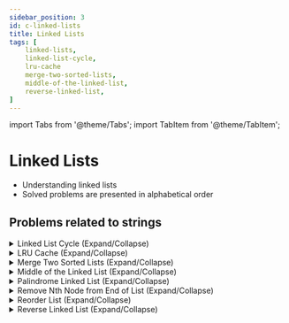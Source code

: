 ```yaml
---
sidebar_position: 3 
id: c-linked-lists
title: Linked Lists
tags: [
    linked-lists,
    linked-list-cycle,
    lru-cache
    merge-two-sorted-lists,
    middle-of-the-linked-list,
    reverse-linked-list,
]
---
```


import Tabs from '@theme/Tabs';
import TabItem from '@theme/TabItem';

# Linked Lists

- Understanding linked lists 
- Solved problems are presented in alphabetical order
## Problems related to strings 

<details> 
<summary> Linked List Cycle (Expand/Collapse) </summary> 

### [↗ See LeetCode Problem #141](https://leetcode.com/problems/linked-list-cycle/)

<Tabs>
<TabItem value="java" label="Java">

```java showLineNumbers
public class Solution {
    public static void main(String[] args) {
        System.out.println("Hello, world!");
    }
}
```

</TabItem>
</Tabs>

</details>

<details> 
<summary> LRU Cache (Expand/Collapse) </summary> 

### [↗ See LeetCode Problem #146](https://leetcode.com/problems/lru-cache/)

<Tabs>
<TabItem value="java" label="Java">

```java showLineNumbers
public class Solution {
    public static void main(String[] args) {
        System.out.println("Hello, world!");
    }
}
```

</TabItem>
</Tabs>

</details>

<details> 
<summary> Merge Two Sorted Lists (Expand/Collapse) </summary> 

### [↗ See LeetCode Problem #21](https://leetcode.com/problems/merge-two-sorted-lists/)

<Tabs>
<TabItem value="java" label="Java">

```java showLineNumbers
public class Solution {
    public static void main(String[] args) {
        System.out.println("Hello, world!");
    }
}
```

</TabItem>
</Tabs>

</details>

<details> 
<summary> Middle of the Linked List (Expand/Collapse) </summary> 

### [↗ See LeetCode Problem #876](https://leetcode.com/problems/middle-of-the-linked-list/)

<Tabs>
<TabItem value="java" label="Java">

```java showLineNumbers
public class Solution {
    public static void main(String[] args) {
        System.out.println("Hello, world!");
    }
}
```

</TabItem>
</Tabs>

</details>

<details> 
<summary> Palindrome Linked List (Expand/Collapse) </summary> 

### [↗ See LeetCode Problem #234](https://leetcode.com/problems/palindrome-linked-list/)

<Tabs>
<TabItem value="java" label="Java">

```java showLineNumbers
public class Solution {
    public static void main(String[] args) {
        System.out.println("Hello, world!");
    }
}
```

</TabItem>
</Tabs>

</details>

<details> 
<summary> Remove Nth Node from End of List (Expand/Collapse) </summary> 

### [↗ See LeetCode Problem #19](https://leetcode.com/problems/remove-nth-node-from-end-of-list/)

<Tabs>
<TabItem value="java" label="Java">

```java showLineNumbers
public class Solution {
    public static void main(String[] args) {
        System.out.println("Hello, world!");
    }
}
```

</TabItem>
</Tabs>

</details>

<details> 
<summary> Reorder List (Expand/Collapse) </summary> 

### [↗ See LeetCode Problem #143](https://leetcode.com/problems/reorder-list/)

<Tabs>
<TabItem value="java" label="Java">

```java showLineNumbers
public class Solution {
    public static void main(String[] args) {
        System.out.println("Hello, world!");
    }
}
```

</TabItem>
</Tabs>

</details>

<details> 
<summary> Reverse Linked List (Expand/Collapse) </summary> 

### [↗ See LeetCode Problem #206](https://leetcode.com/problems/reverse-linked-list/)

<Tabs>
<TabItem value="java" label="Java">

```java showLineNumbers
public class Solution {
    public static void main(String[] args) {
        System.out.println("Hello, world!");
    }
}
```

</TabItem>
</Tabs>

</details>